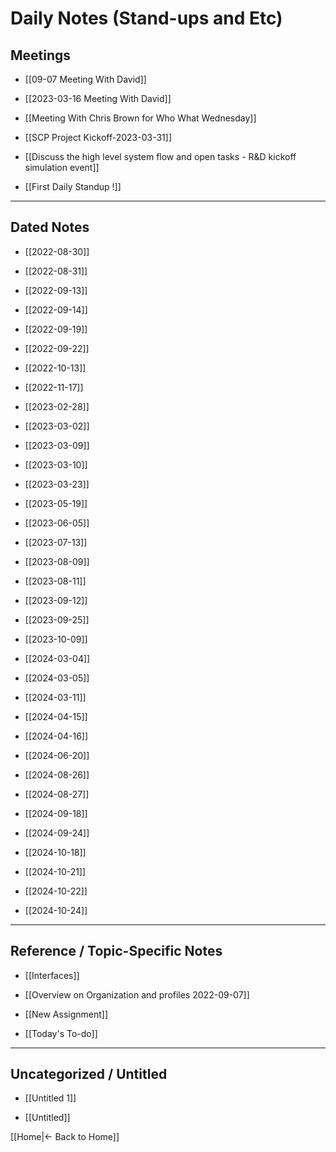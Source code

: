 # Daily Notes (Stand-ups and Etc)
## **Meetings**

- [[09-07 Meeting With David]]
    
- [[2023-03-16 Meeting With David]]
    
- [[Meeting With Chris Brown for Who What Wednesday]]
    
- [[SCP Project Kickoff-2023-03-31]]
    
- [[Discuss the high level system flow and open tasks - R&D kickoff simulation event]]
    
- [[First Daily Standup !]]
    

---

## **Dated Notes**

- [[2022-08-30]]
    
- [[2022-08-31]]
    
- [[2022-09-13]]
    
- [[2022-09-14]]
    
- [[2022-09-19]]
    
- [[2022-09-22]]
    
- [[2022-10-13]]
    
- [[2022-11-17]]
    
- [[2023-02-28]]
    
- [[2023-03-02]]
    
- [[2023-03-09]]
    
- [[2023-03-10]]
    
- [[2023-03-23]]
    
- [[2023-05-19]]
    
- [[2023-06-05]]
    
- [[2023-07-13]]
    
- [[2023-08-09]]
    
- [[2023-08-11]]
    
- [[2023-09-12]]
    
- [[2023-09-25]]
    
- [[2023-10-09]]
    
- [[2024-03-04]]
    
- [[2024-03-05]]
    
- [[2024-03-11]]
    
- [[2024-04-15]]
    
- [[2024-04-16]]
    
- [[2024-06-20]]
    
- [[2024-08-26]]
    
- [[2024-08-27]]
    
- [[2024-09-18]]
    
- [[2024-09-24]]
    
- [[2024-10-18]]
    
- [[2024-10-21]]
    
- [[2024-10-22]]
    
- [[2024-10-24]]
    

---

## **Reference / Topic-Specific Notes**

- [[Interfaces]]
    
- [[Overview on Organization and profiles 2022-09-07]]
    
- [[New Assignment]]
    
- [[Today's To-do]]
    

---

## **Uncategorized / Untitled**

- [[Untitled 1]]
    
- [[Untitled]]

[[Home|← Back to Home]]

